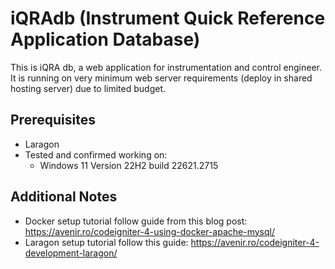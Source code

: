 # iQRAdb (Instrument Quick Reference Application Database)
This is iQRA db, a web application for instrumentation and control engineer. It is running on very minimum web server requirements (deploy in shared hosting server) due to limited budget.  

## Prerequisites

 - Laragon
 - Tested and confirmed working on:	 
	 - Windows 11 Version 22H2 build 22621.2715

## Additional Notes
- Docker setup tutorial follow guide from this blog post: https://avenir.ro/codeigniter-4-using-docker-apache-mysql/
- Laragon setup tutorial follow this guide: https://avenir.ro/codeigniter-4-development-laragon/
